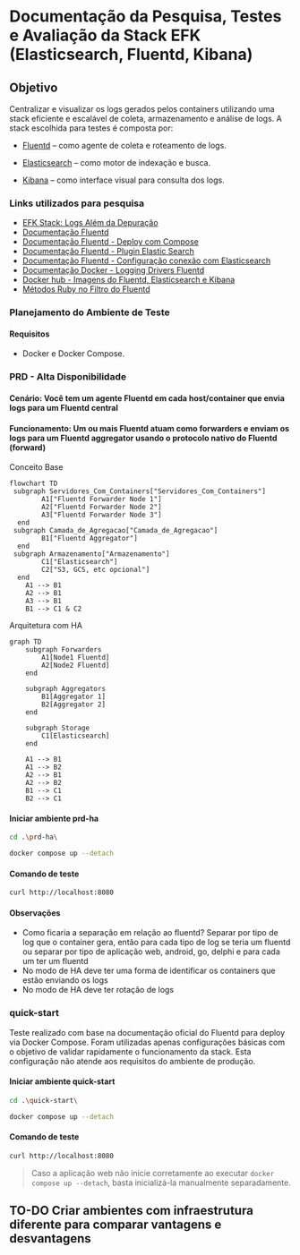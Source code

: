 # Documentação da Pesquisa, Testes e Avaliação da Stack EFK (Elasticsearch, Fluentd, Kibana)

## Objetivo
Centralizar e visualizar os logs gerados pelos containers utilizando uma stack eficiente e escalável de coleta, armazenamento e análise de logs. A stack escolhida para testes é composta por:

- [Fluentd](https://docs.fluentd.org/) – como agente de coleta e roteamento de logs.

- [Elasticsearch](https://www.elastic.co/docs/get-started/) – como motor de indexação e busca.

- [Kibana](https://search.elastic.co/pt?q=kibana&location%5B0%5D=Documentation) – como interface visual para consulta dos logs.


### Links utilizados para pesquisa
- [EFK Stack: Logs Além da Depuração](https://biahyonce.medium.com/efk-stack-logs-al%C3%A9m-da-depura%C3%A7%C3%A3o-672adeed606b)
- [Documentação Fluentd](https://docs.fluentd.org/)
- [Documentação Fluentd - Deploy com Compose](https://docs.fluentd.org/container-deployment/docker-compose)
- [Documentação Fluentd - Plugin Elastic Search](https://github.com/uken/fluent-plugin-elasticsearch/tree/v6.0.0?tab=readme-ov-file#installation)
- [Documentação Fluentd - Configuração conexão com Elasticsearch](https://docs.fluentd.org/output/elasticsearch)
- [Documentação Docker - Logging Drivers Fluentd](https://docs.docker.com/engine/logging/drivers/fluentd/)
- [Docker hub - Imagens do Fluentd, Elasticsearch e Kibana](https://hub.docker.com/)
- [Métodos Ruby no Filtro do Fluentd](https://docs.ruby-lang.org/en/master/Socket.html#method-c-gethostname)

### Planejamento do Ambiente de Teste
#### Requisitos
- Docker e Docker Compose.

### PRD - Alta Disponibilidade
#### Cenário: Você tem um agente Fluentd em cada host/container que envia logs para um Fluentd central
#### Funcionamento: Um ou mais Fluentd atuam como forwarders e enviam os logs para um Fluentd aggregator usando o protocolo nativo do Fluentd (forward)
Conceito Base
```mermaid
flowchart TD
 subgraph Servidores_Com_Containers["Servidores_Com_Containers"]
        A1["Fluentd Forwarder Node 1"]
        A2["Fluentd Forwarder Node 2"]
        A3["Fluentd Forwarder Node 3"]
  end
 subgraph Camada_de_Agregacao["Camada_de_Agregacao"]
        B1["Fluentd Aggregator"]
  end
 subgraph Armazenamento["Armazenamento"]
        C1["Elasticsearch"]
        C2["S3, GCS, etc opcional"]
  end
    A1 --> B1
    A2 --> B1
    A3 --> B1
    B1 --> C1 & C2
```
Arquitetura com HA
```mermaid
graph TD
    subgraph Forwarders
        A1[Node1 Fluentd]
        A2[Node2 Fluentd]
    end

    subgraph Aggregators
        B1[Aggregator 1]
        B2[Aggregator 2]
    end

    subgraph Storage
        C1[Elasticsearch]
    end

    A1 --> B1
    A1 --> B2
    A2 --> B1
    A2 --> B2
    B1 --> C1
    B2 --> C1
```
#### Iniciar ambiente prd-ha
```bash
cd .\prd-ha\
```
```bash
docker compose up --detach
```
#### Comando de teste
```bash
curl http://localhost:8080
```
#### Observações
- Como ficaria a separação em relação ao fluentd?
Separar por tipo de log que o container gera, então para cada tipo de log se teria um fluentd ou separar por tipo de aplicação web, android, go, delphi e para cada um ter um fluentd
- No modo de HA deve ter uma forma de identificar os containers que estão enviando os logs
- No modo de HA deve ter rotação de logs

### quick-start
Teste realizado com base na documentação oficial do Fluentd para deploy via Docker Compose.
Foram utilizadas apenas configurações básicas com o objetivo de validar rapidamente o funcionamento da stack.
Esta configuração não atende aos requisitos do ambiente de produção.

#### Iniciar ambiente quick-start
```bash
cd .\quick-start\
```
```bash
docker compose up --detach
```
#### Comando de teste
```bash
curl http://localhost:8080
```
> Caso a aplicação web não inicie corretamente ao executar `docker compose up --detach`, basta inicializá-la manualmente separadamente.

## TO-DO Criar ambientes com infraestrutura diferente para comparar vantagens e desvantagens